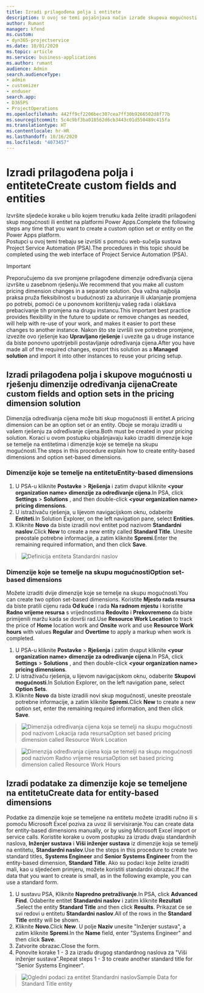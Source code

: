 ```yaml
---
title: Izradi prilagođena polja i entitete
description: U ovoj se temi pojašnjava način izrade skupova mogućnosti i entiteta u vlastitom rješenju na platformi Power Apps.
author: Rumant
manager: kfend
ms.custom:
- dyn365-projectservice
ms.date: 10/01/2020
ms.topic: article
ms.service: business-applications
ms.author: rumant
audience: Admin
search.audienceType:
- admin
- customizer
- enduser
search.app:
- D365PS
- ProjectOperations
ms.openlocfilehash: 442ff9cf2206bec307cea7ff30b9266502d8f77b
ms.sourcegitcommit: 5c4c9bf3ba018562d6cb3443c01d550489c415fa
ms.translationtype: HT
ms.contentlocale: hr-HR
ms.lasthandoff: 10/16/2020
ms.locfileid: "4073457"
---
```

# <a name="create-custom-fields-and-entities"></a><span data-ttu-id="564d9-103">Izradi prilagođena polja i entitete</span><span class="sxs-lookup"><span data-stu-id="564d9-103">Create custom fields and entities</span></span> 

<span data-ttu-id="564d9-104">Izvršite sljedeće korake u bilo kojem trenutku kada želite izraditi prilagođeni skup mogućnosti ili entitet na platformi Power Apps.</span><span class="sxs-lookup"><span data-stu-id="564d9-104">Complete the following steps any time that you want to create a custom option set or entity on the Power Apps platform.</span></span>  
<span data-ttu-id="564d9-105">Postupci u ovoj temi trebaju se izvršiti s pomoću web-sučelja sustava Project Service Automation (PSA).</span><span class="sxs-lookup"><span data-stu-id="564d9-105">The procedures in this topic should be completed using the web interface of Project Service Automation (PSA).</span></span>

> [!IMPORTANT]
> <span data-ttu-id="564d9-106">Preporučujemo da sve promjene prilagođene dimenzije određivanja cijena izvršite u zasebnom rješenju.</span><span class="sxs-lookup"><span data-stu-id="564d9-106">We recommend that you make all custom pricing dimension changes in a separate solution.</span></span> <span data-ttu-id="564d9-107">Ova važna najbolja praksa pruža fleksibilnost u budućnosti za ažuriranje ili uklanjanje promjena po potrebi, pomoći će u ponovnom korištenju vašeg rada i olakšava prebacivanje tih promjena na drugu instancu.</span><span class="sxs-lookup"><span data-stu-id="564d9-107">This important best practice provides flexibility in the future to update or remove changes as needed, will help with re-use of your work, and makes it easier to port these changes to another instance.</span></span> <span data-ttu-id="564d9-108">Nakon što ste izvršili sve potrebne promjene, izvezite ovo rješenje kao **Upravljano rješenje** i uvezite ga u druge instance da biste ponovno upotrijebili postavljanje određivanja cijena.</span><span class="sxs-lookup"><span data-stu-id="564d9-108">After you have made all of the required changes, export this solution as a **Managed solution** and import it into other instances to reuse your pricing setup.</span></span>

  
## <a name="create-custom-fields-and-option-sets-in-the-pricing-dimension-solution"></a><span data-ttu-id="564d9-109">Izradi prilagođena polja i skupove mogućnosti u rješenju dimenzije određivanja cijena</span><span class="sxs-lookup"><span data-stu-id="564d9-109">Create custom fields and option sets in the pricing dimension solution</span></span>

<span data-ttu-id="564d9-110">Dimenzija određivanja cijena može biti skup mogućnosti ili entitet.</span><span class="sxs-lookup"><span data-stu-id="564d9-110">A pricing dimension can be an option set or an entity.</span></span> <span data-ttu-id="564d9-111">Oboje se moraju izraditi u vašem rješenju za određivanje cijena.</span><span class="sxs-lookup"><span data-stu-id="564d9-111">Both must be created in your pricing solution.</span></span> <span data-ttu-id="564d9-112">Koraci u ovom postupku objašnjavaju kako izraditi dimenzije koje se temelje na entitetima i dimenzije koje se temelje na skupu mogućnosti.</span><span class="sxs-lookup"><span data-stu-id="564d9-112">The steps in this procedure explain how to create entity-based dimensions and option set-based dimensions.</span></span>

### <a name="entity-based-dimensions"></a><span data-ttu-id="564d9-113">Dimenzije koje se temelje na entitetu</span><span class="sxs-lookup"><span data-stu-id="564d9-113">Entity-based dimensions</span></span>

1. <span data-ttu-id="564d9-114">U PSA-u kliknite **Postavke** > **Rješenja** i zatim dvaput kliknite **\<your organization name> dimenzije za određivanje cijena**.</span><span class="sxs-lookup"><span data-stu-id="564d9-114">In PSA, click **Settings** > **Solutions** , and then double-click **\<your organization name> pricing dimensions**.</span></span>
2. <span data-ttu-id="564d9-115">U istraživaču rješenja, u lijevom navigacijskom oknu, odaberite **Entiteti**.</span><span class="sxs-lookup"><span data-stu-id="564d9-115">In Solution Explorer, on the left navigation pane, select **Entities**.</span></span>
3. <span data-ttu-id="564d9-116">Kliknite **Novo** da biste izradili novi entitet pod nazivom **Standardni naslov**.</span><span class="sxs-lookup"><span data-stu-id="564d9-116">Click **New** to create a new entity called **Standard Title**.</span></span> <span data-ttu-id="564d9-117">Unesite preostale potrebne informacije, a zatim kliknite **Spremi**.</span><span class="sxs-lookup"><span data-stu-id="564d9-117">Enter the remaining required information, and then click **Save**.</span></span>

> ![Definicija entiteta Standardni naslov](media/Standard-Title-entity-definition.png)


### <a name="option-set-based-dimensions"></a><span data-ttu-id="564d9-119">Dimenzije koje se temelje na skupu mogućnosti</span><span class="sxs-lookup"><span data-stu-id="564d9-119">Option set-based dimensions</span></span> 
<span data-ttu-id="564d9-120">Možete izraditi dvije dimenzije koje se temelje na skupu mogućnosti.</span><span class="sxs-lookup"><span data-stu-id="564d9-120">You can create two option set-based dimensions.</span></span> <span data-ttu-id="564d9-121">Koristite **Mjesto rada resursa** da biste pratili cijenu rada **Od kuće** i rada **Na radnom mjestu** i koristite **Radno vrijeme resursa** s vrijednostima **Redovito** i **Prekovremeno** da biste primijenili maržu kada se dovrši rad.</span><span class="sxs-lookup"><span data-stu-id="564d9-121">Use **Resource Work Location** to track the price of **Home** location work and **Onsite** work and use **Resource Work hours** with values **Regular** and **Overtime** to apply a markup when work is completed.</span></span>


1. <span data-ttu-id="564d9-122">U PSA-u kliknite **Postavke** > **Rješenja** i zatim dvaput kliknite **\<your organization name> dimenzije za određivanje cijena**.</span><span class="sxs-lookup"><span data-stu-id="564d9-122">In PSA, click **Settings** > **Solutions** , and then double-click  **\<your organization name> pricing dimensions**.</span></span> 
2. <span data-ttu-id="564d9-123">U istraživaču rješenja, u lijevom navigacijskom oknu, odaberite  **Skupovi mogućnosti**.</span><span class="sxs-lookup"><span data-stu-id="564d9-123">In Solution Explorer, on the left navigation pane, select  **Option Sets**.</span></span> 
3. <span data-ttu-id="564d9-124">Kliknite **Novo** da biste izradili novi skup mogućnosti, unesite preostale potrebne informacije, a zatim kliknite **Spremi.**</span><span class="sxs-lookup"><span data-stu-id="564d9-124">Click **New** to create a new option set, enter the remaining required information, and then click **Save**.</span></span>

> ![<span data-ttu-id="564d9-125">Dimenzija određivanja cijena koja se temelji na skupu mogućnosti pod nazivom Lokacija rada resursa</span><span class="sxs-lookup"><span data-stu-id="564d9-125">Option set based pricing dimension called Resource Work Location</span></span> ](media/Option-set-PD-called-Resource-Work-Location.png)

> ![<span data-ttu-id="564d9-126">Dimenzija određivanja cijena koja se temelji na skupu mogućnosti pod nazivom Radno vrijeme resursa</span><span class="sxs-lookup"><span data-stu-id="564d9-126">Option set based pricing dimension called Resource Work Hours</span></span> ](media/Option-set-PD-called-Resource-Work-Hours.PNG)


## <a name="create-data-for-entity-based-dimensions"></a><span data-ttu-id="564d9-127">Izradi podatake za dimenzije koje se temeljene na entitetu</span><span class="sxs-lookup"><span data-stu-id="564d9-127">Create data for entity-based dimensions</span></span>

<span data-ttu-id="564d9-128">Podatke za dimenzije koje se temeljene na entitetu možete izraditi ručno ili s pomoću Microsoft Excel poziva za uvoz ili servisiranje.</span><span class="sxs-lookup"><span data-stu-id="564d9-128">You can create data for entity-based dimensions manually, or by using Microsoft Excel import or service calls.</span></span> <span data-ttu-id="564d9-129">Koristite korake u ovom postupku za izradu dvaju standardnih naslova, **Inženjer sustava** i **Viši inženjer sustava** iz dimenzije koja se temelji na entitetu, **Standardni naslov**.</span><span class="sxs-lookup"><span data-stu-id="564d9-129">Use the steps in this procedure to create two standard titles, **Systems Engineer** and **Senior Systems Engineer** from the entity-based dimension, **Standard Title**.</span></span> <span data-ttu-id="564d9-130">Ako su podaci koje želite izraditi mali, kao u sljedećem primjeru, možete koristiti standardni obrazac.</span><span class="sxs-lookup"><span data-stu-id="564d9-130">If the data that you want to create is small, as in the following example, you can use a standard form.</span></span>

1. <span data-ttu-id="564d9-131">U sustavu PSA, Kliknite **Napredno pretraživanje**.</span><span class="sxs-lookup"><span data-stu-id="564d9-131">In PSA, click **Advanced Find**.</span></span> <span data-ttu-id="564d9-132">Odaberite entitet **Standardni naslov** i zatim kliknite **Rezultati** .</span><span class="sxs-lookup"><span data-stu-id="564d9-132">Select the entity **Standard Title** and then click **Results**.</span></span> <span data-ttu-id="564d9-133">Prikazat će se svi redovi u entitetu **Standardni naslov**.</span><span class="sxs-lookup"><span data-stu-id="564d9-133">All of the rows in the **Standard Title** entity will be shown.</span></span>
2. <span data-ttu-id="564d9-134">Kliknite **Novo**.</span><span class="sxs-lookup"><span data-stu-id="564d9-134">Click **New**.</span></span> <span data-ttu-id="564d9-135">U polje **Naziv** unesite "Inženjer sustava", a zatim kliknite **Spremi**.</span><span class="sxs-lookup"><span data-stu-id="564d9-135">In the **Name** field, enter "Systems Engineer" and then click **Save**.</span></span>
3. <span data-ttu-id="564d9-136">Zatvorite obrazac.</span><span class="sxs-lookup"><span data-stu-id="564d9-136">Close the form.</span></span> 
4. <span data-ttu-id="564d9-137">Ponovite korake 1 - 3 za izradu drugog standardnog naslova za "Viši inženjer sustava".</span><span class="sxs-lookup"><span data-stu-id="564d9-137">Repeat steps 1 - 3 to create another standard title for "Senior Systems Engineer".</span></span>

> ![<span data-ttu-id="564d9-138">Ogledni podaci za entitet Standardni naslov</span><span class="sxs-lookup"><span data-stu-id="564d9-138">Sample Data for Standard Title entity</span></span> ](media/ST-data.png)


